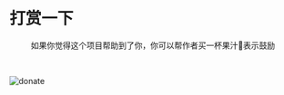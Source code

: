 # 打赏一下

<div align="center">
<p>
如果你觉得这个项目帮助到了你，你可以帮作者买一杯果汁🍹表示鼓励
</p>
</div><br/>

![donate](https://raw.githubusercontent.com/frank-lam/fullstack-tutorial/master/assets/tipping.jpg)
